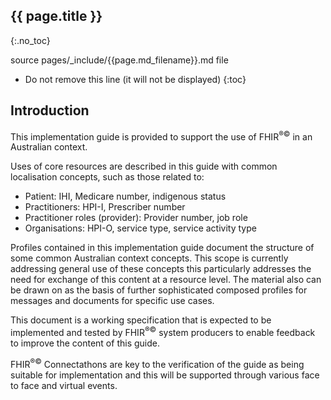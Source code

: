## {{ page.title }}
{:.no_toc}

source pages/_include/{{page.md_filename}}.md  file

<!-- TOC -->

* Do not remove this line (it will not be displayed)
{:toc}

## Introduction
This implementation guide is provided to support the use of FHIR<sup>&reg;&copy;</sup>  in an Australian context.

Uses of core resources are described in this guide with common localisation concepts, such as those related to:

* Patient: IHI, Medicare number, indigenous status
* Practitioners: HPI-I, Prescriber number
* Practitioner roles (provider): Provider number, job role
* Organisations: HPI-O, service type, service activity type

Profiles contained in this implementation guide document the structure of some common Australian context concepts. 
This scope is currently addressing general use of these concepts this particularly addresses the need for exchange of this content at a resource level.
The material also can be drawn on as the basis of further sophisticated composed profiles for messages and documents for specific use cases.


This document is a working specification that is expected to be implemented and tested by FHIR<sup>&reg;&copy;</sup> system producers to enable feedback to improve the content of this guide.

FHIR<sup>&reg;&copy;</sup>  Connectathons are key to the verification of the guide as being suitable for implementation and this will be supported through various face to face and virtual events.








